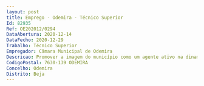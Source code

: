 ```yaml
--- 
layout: post
title: Emprego - Odemira - Técnico Superior
Id: 82935
Ref: OE202012/0294
DataAbertura: 2020-12-14
DataFecho: 2020-12-29
Trabalho: Técnico Superior
Empregador: Câmara Municipal de Odemira
Descricao: Promover a imagem do município como um agente ativo na dinamização de ações no âmbito da Divisão de Ambiente  Estabelecer os contactos necessários e propor o desenvolvimento de parcerias com entidades internas e externas  Implementação, tratamento e divulgação de dados do sistema de avaliação das ações desenvolvidas pela Sensibilização Ambiental  Promover a participação ativa do público nas ações, planos ou projetos estruturantes  Gestão de informação com vista à otimização das ações desenvolvidas  Propor e apresentar ações e projetos de melhoria para o funcionamento da Sensibilização Ambiental  Propor, com base em fundamentação técnica, a aquisição de bens e serviços  Divulgação das ações a desenvolver desenvolvidas pela Divisão de Ambiente  Promover e participar na elaboração de planos de higiene e segurança no trabalho  Acompanhar e orientar estágios provenientes de várias entidades.
CodigoPostal: 7630-139 ODEMIRA
Concelho: Odemira
Distrito: Beja
--- 
```

